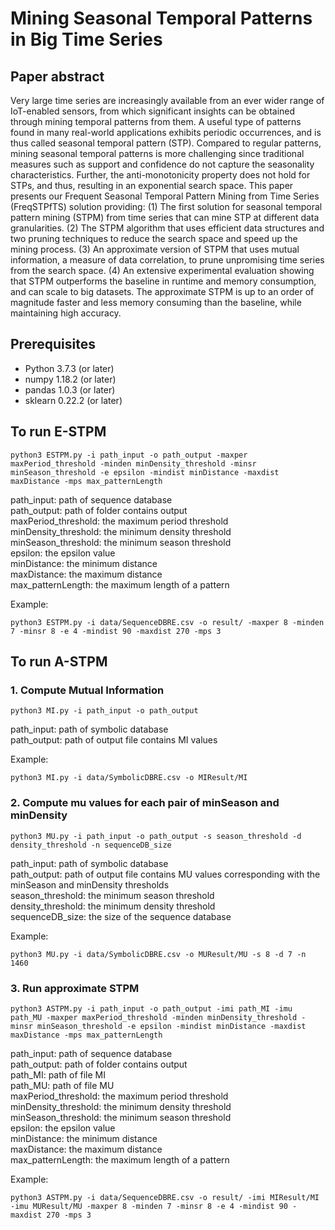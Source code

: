 # Mining Seasonal Temporal Patterns in Big Time Series

## Paper abstract
Very large time series are increasingly available from an ever wider range of IoT-enabled sensors, from which significant insights can be obtained through mining temporal patterns from them. A useful type of patterns found in many real-world applications exhibits periodic occurrences, and is thus called seasonal temporal pattern (STP). Compared to regular patterns, mining seasonal temporal patterns is more challenging since traditional measures such as support and confidence do not capture the seasonality characteristics. Further, the anti-monotonicity property does not hold for STPs, and thus, resulting in an exponential search space. This paper presents our Frequent Seasonal Temporal Pattern Mining from Time Series (FreqSTPfTS) solution providing: (1) The first solution for seasonal temporal pattern mining (STPM) from time series that can mine STP at different data granularities. (2) The STPM algorithm that uses efficient data structures and two pruning techniques to reduce the search space and speed up the mining process. (3) An approximate version of STPM that uses mutual information, a measure of data correlation, to prune unpromising time series from the search space. (4) An extensive experimental evaluation showing that STPM outperforms the baseline in runtime and memory consumption, and can scale to big datasets. The approximate STPM is up to an order of magnitude faster and less memory consuming than the baseline, while maintaining high accuracy. 

## Prerequisites
- Python 3.7.3 (or later)
- numpy 1.18.2 (or later)
- pandas 1.0.3 (or later)
- sklearn 0.22.2 (or later)

## To run E-STPM 
```
python3 ESTPM.py -i path_input -o path_output -maxper maxPeriod_threshold -minden minDensity_threshold -minsr minSeason_threshold -e epsilon -mindist minDistance -maxdist maxDistance -mps max_patternLength
```

path_input: path of sequence database  
path_output: path of folder contains output  
maxPeriod_threshold: the maximum period threshold  
minDensity_threshold: the minimum density threshold  
minSeason_threshold: the minimum season threshold  
epsilon: the epsilon value  
minDistance: the minimum distance  
maxDistance: the maximum distance  
max_patternLength: the maximum length of a pattern  

Example: 
```
python3 ESTPM.py -i data/SequenceDBRE.csv -o result/ -maxper 8 -minden 7 -minsr 8 -e 4 -mindist 90 -maxdist 270 -mps 3
```

## To run A-STPM
### 1. Compute Mutual Information  
```
python3 MI.py -i path_input -o path_output
```

path_input: path of symbolic database  
path_output: path of output file contains MI values  

Example: 
``` 
python3 MI.py -i data/SymbolicDBRE.csv -o MIResult/MI
```

### 2. Compute mu values for each pair of minSeason and minDensity
```
python3 MU.py -i path_input -o path_output -s season_threshold -d density_threshold -n sequenceDB_size
```

path_input: path of symbolic database  
path_output: path of output file contains MU values corresponding with the minSeason and minDensity thresholds  
season_threshold: the minimum season threshold  
density_threshold: the minimum density threshold  
sequenceDB_size: the size of the sequence database  

Example: 
```
python3 MU.py -i data/SymbolicDBRE.csv -o MUResult/MU -s 8 -d 7 -n 1460
```

### 3. Run approximate STPM
```
python3 ASTPM.py -i path_input -o path_output -imi path_MI -imu path_MU -maxper maxPeriod_threshold -minden minDensity_threshold -minsr minSeason_threshold -e epsilon -mindist minDistance -maxdist maxDistance -mps max_patternLength
```

path_input: path of sequence database  
path_output: path of folder contains output  
path_MI: path of file MI  
path_MU: path of file MU  
maxPeriod_threshold: the maximum period threshold  
minDensity_threshold: the minimum density threshold  
minSeason_threshold: the minimum season threshold  
epsilon: the epsilon value  
minDistance: the minimum distance  
maxDistance: the maximum distance  
max_patternLength: the maximum length of a pattern  

Example: 
```
python3 ASTPM.py -i data/SequenceDBRE.csv -o result/ -imi MIResult/MI -imu MUResult/MU -maxper 8 -minden 7 -minsr 8 -e 4 -mindist 90 -maxdist 270 -mps 3
```
